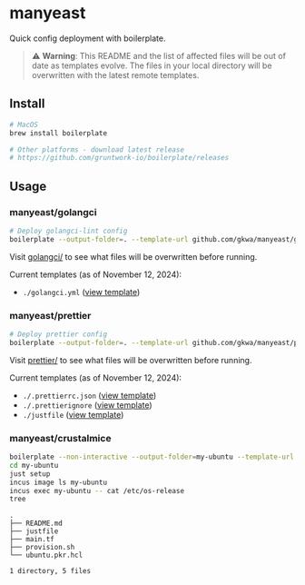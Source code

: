 # manyeast

Quick config deployment with boilerplate.

> ⚠️ **Warning**: This README and the list of affected files will be out of date as templates evolve. The files in your local directory will be overwritten with the latest remote templates.

## Install

```bash
# MacOS
brew install boilerplate

# Other platforms - download latest release
# https://github.com/gruntwork-io/boilerplate/releases
```

## Usage

### manyeast/golangci

```bash
# Deploy golangci-lint config
boilerplate --output-folder=. --template-url github.com/gkwa/manyeast/golangci
```

Visit [golangci/](https://github.com/gkwa/manyeast/tree/master/golangci) to see what files will be overwritten before running.

Current templates (as of November 12, 2024):

- `./golangci.yml` ([view template](https://github.com/gkwa/manyeast/blob/master/golangci/.golangci.yml))

### manyeast/prettier

```bash
# Deploy prettier config
boilerplate --output-folder=. --template-url github.com/gkwa/manyeast/prettier
```

Visit [prettier/](https://github.com/gkwa/manyeast/tree/master/prettier) to see what files will be overwritten before running.

Current templates (as of November 12, 2024):

- `./.prettierrc.json` ([view template](https://github.com/gkwa/manyeast/blob/master/prettier/.prettierrc.json))
- `./.prettierignore` ([view template](https://github.com/gkwa/manyeast/blob/master/prettier/.prettierignore))
- `./justfile` ([view template](https://github.com/gkwa/manyeast/blob/master/prettier/justfile))


### manyeast/crustalmice

```bash
boilerplate --non-interactive --output-folder=my-ubuntu --template-url github.com/gkwa/manyeast/crustalmice
cd my-ubuntu
just setup
incus image ls my-ubuntu
incus exec my-ubuntu -- cat /etc/os-release
tree
```

```
.
├── README.md
├── justfile
├── main.tf
├── provision.sh
└── ubuntu.pkr.hcl

1 directory, 5 files
```